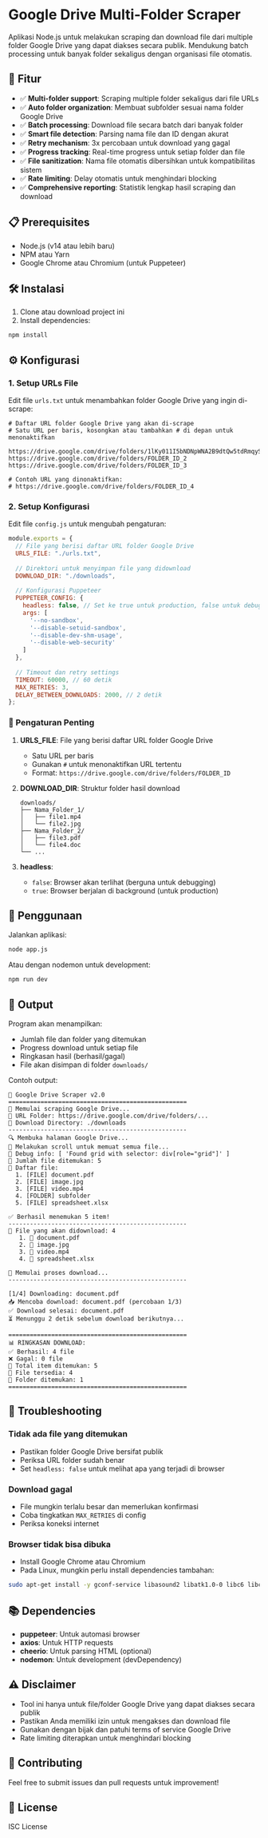 # Google Drive Multi-Folder Scraper

Aplikasi Node.js untuk melakukan scraping dan download file dari multiple folder Google Drive yang dapat diakses secara publik. Mendukung batch processing untuk banyak folder sekaligus dengan organisasi file otomatis.

## 🚀 Fitur

- ✅ **Multi-folder support**: Scraping multiple folder sekaligus dari file URLs
- ✅ **Auto folder organization**: Membuat subfolder sesuai nama folder Google Drive
- ✅ **Batch processing**: Download file secara batch dari banyak folder
- ✅ **Smart file detection**: Parsing nama file dan ID dengan akurat
- ✅ **Retry mechanism**: 3x percobaan untuk download yang gagal
- ✅ **Progress tracking**: Real-time progress untuk setiap folder dan file
- ✅ **File sanitization**: Nama file otomatis dibersihkan untuk kompatibilitas sistem
- ✅ **Rate limiting**: Delay otomatis untuk menghindari blocking
- ✅ **Comprehensive reporting**: Statistik lengkap hasil scraping dan download

## 📋 Prerequisites

- Node.js (v14 atau lebih baru)
- NPM atau Yarn
- Google Chrome atau Chromium (untuk Puppeteer)

## 🛠️ Instalasi

1. Clone atau download project ini
2. Install dependencies:
```bash
npm install
```

## ⚙️ Konfigurasi

### 1. **Setup URLs File**

Edit file `urls.txt` untuk menambahkan folder Google Drive yang ingin di-scrape:

```
# Daftar URL folder Google Drive yang akan di-scrape
# Satu URL per baris, kosongkan atau tambahkan # di depan untuk menonaktifkan

https://drive.google.com/drive/folders/1lKy011I5bNDNpWNA2B9dtQw5tdRmqySm
https://drive.google.com/drive/folders/FOLDER_ID_2
https://drive.google.com/drive/folders/FOLDER_ID_3

# Contoh URL yang dinonaktifkan:
# https://drive.google.com/drive/folders/FOLDER_ID_4
```

### 2. **Setup Konfigurasi**

Edit file `config.js` untuk mengubah pengaturan:

```javascript
module.exports = {
  // File yang berisi daftar URL folder Google Drive
  URLS_FILE: "./urls.txt",
  
  // Direktori untuk menyimpan file yang didownload
  DOWNLOAD_DIR: "./downloads",
  
  // Konfigurasi Puppeteer
  PUPPETEER_CONFIG: {
    headless: false, // Set ke true untuk production, false untuk debugging
    args: [
      '--no-sandbox',
      '--disable-setuid-sandbox',
      '--disable-dev-shm-usage',
      '--disable-web-security'
    ]
  },
  
  // Timeout dan retry settings
  TIMEOUT: 60000, // 60 detik
  MAX_RETRIES: 3,
  DELAY_BETWEEN_DOWNLOADS: 2000, // 2 detik
};
```

### 🔧 Pengaturan Penting

1. **URLS_FILE**: File yang berisi daftar URL folder Google Drive
   - Satu URL per baris
   - Gunakan `#` untuk menonaktifkan URL tertentu
   - Format: `https://drive.google.com/drive/folders/FOLDER_ID`

2. **DOWNLOAD_DIR**: Struktur folder hasil download
   ```
   downloads/
   ├── Nama_Folder_1/
   │   ├── file1.mp4
   │   └── file2.jpg
   ├── Nama_Folder_2/
   │   ├── file3.pdf
   │   └── file4.doc
   └── ...
   ```

3. **headless**: 
   - `false`: Browser akan terlihat (berguna untuk debugging)
   - `true`: Browser berjalan di background (untuk production)

## 🚀 Penggunaan

Jalankan aplikasi:

```bash
node app.js
```

Atau dengan nodemon untuk development:

```bash
npm run dev
```

## 📝 Output

Program akan menampilkan:
- Jumlah file dan folder yang ditemukan
- Progress download untuk setiap file
- Ringkasan hasil (berhasil/gagal)
- File akan disimpan di folder `downloads/`

Contoh output:
```
🎯 Google Drive Scraper v2.0
==================================================
🚀 Memulai scraping Google Drive...
📁 URL Folder: https://drive.google.com/drive/folders/...
📁 Download Directory: ./downloads
--------------------------------------------------
🔍 Membuka halaman Google Drive...
📜 Melakukan scroll untuk memuat semua file...
📂 Debug info: [ 'Found grid with selector: div[role="grid"]' ]
📂 Jumlah file ditemukan: 5
📄 Daftar file:
  1. [FILE] document.pdf
  2. [FILE] image.jpg
  3. [FILE] video.mp4
  4. [FOLDER] subfolder
  5. [FILE] spreadsheet.xlsx

✅ Berhasil menemukan 5 item!
--------------------------------------------------
📄 File yang akan didownload: 4
   1. 📄 document.pdf
   2. 📄 image.jpg
   3. 📄 video.mp4
   4. 📄 spreadsheet.xlsx

🔄 Memulai proses download...
--------------------------------------------------

[1/4] Downloading: document.pdf
📥 Mencoba download: document.pdf (percobaan 1/3)
✅ Download selesai: document.pdf
⏳ Menunggu 2 detik sebelum download berikutnya...

==================================================
📊 RINGKASAN DOWNLOAD:
✅ Berhasil: 4 file
❌ Gagal: 0 file
📁 Total item ditemukan: 5
📄 File tersedia: 4
📁 Folder ditemukan: 1
==================================================
```

## 🔧 Troubleshooting

### Tidak ada file yang ditemukan
- Pastikan folder Google Drive bersifat publik
- Periksa URL folder sudah benar
- Set `headless: false` untuk melihat apa yang terjadi di browser

### Download gagal
- File mungkin terlalu besar dan memerlukan konfirmasi
- Coba tingkatkan `MAX_RETRIES` di config
- Periksa koneksi internet

### Browser tidak bisa dibuka
- Install Google Chrome atau Chromium
- Pada Linux, mungkin perlu install dependencies tambahan:
```bash
sudo apt-get install -y gconf-service libasound2 libatk1.0-0 libc6 libcairo2 libcups2 libdbus-1-3 libexpat1 libfontconfig1 libgcc1 libgconf-2-4 libgdk-pixbuf2.0-0 libglib2.0-0 libgtk-3-0 libnspr4 libpango-1.0-0 libpangocairo-1.0-0 libstdc++6 libx11-6 libx11-xcb1 libxcb1 libxcomposite1 libxcursor1 libxdamage1 libxext6 libxfixes3 libxi6 libxrandr2 libxrender1 libxss1 libxtst6 ca-certificates fonts-liberation libappindicator1 libnss3 lsb-release xdg-utils wget
```

## 📚 Dependencies

- **puppeteer**: Untuk automasi browser
- **axios**: Untuk HTTP requests
- **cheerio**: Untuk parsing HTML (optional)
- **nodemon**: Untuk development (devDependency)

## ⚠️ Disclaimer

- Tool ini hanya untuk file/folder Google Drive yang dapat diakses secara publik
- Pastikan Anda memiliki izin untuk mengakses dan download file
- Gunakan dengan bijak dan patuhi terms of service Google Drive
- Rate limiting diterapkan untuk menghindari blocking

## 🤝 Contributing

Feel free to submit issues dan pull requests untuk improvement!

## 📄 License

ISC License
